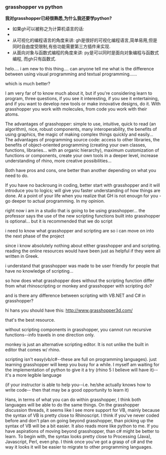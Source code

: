 ### grasshopper vs python




**我对grasshopper已经很熟悉,为什么我还要学python?**    

* 如果gh可以被称之为计算机语言的话:
*
* 从可视化的编程语言的角度来讲: gh是很好的可视化编程语言,简单易用,但是同时自由度受限制,有些功能需要第三方插件来实现.
* 从面向对象与函数式编程的角度来讲: py是可以同时是面向对象编程与函数式编程, 而gh只有函数式.


helo.... i am new to this thing.... can anyone tell me what is the difference between using visual programming and textual programming......

which is much better?



I am very far of to know much about it, but if you're considering learn to program, three questions, if you see it interesting, if you see it entertaining, and if you want to develop new tools or make innovative designs, do it. With grasshopper you work with molecules, from code you work with their atoms.


The advantages of grasshopper: simple to use, intuitive, quick to read (an algorithm), nice, robust components, many interoperability, the benefits of using graphics, the magic of making complex things quickly and easily...
The advantages of programming source code: access to other libraries, the benefits of object-oriented programming (creating your own classes, functions, libraries... with an organic hierarchy), maximum customization of functions or components, create your own tools in a deeper level, increase understanding of rhino, more creative possibilities...

Both have pros and cons, one better than another depending on what you need to do.


If you have no backroung in coding, better start with grasshopper and it will introduce you to logics; will give you faster understanding of how things are done. At a point of your life when you realize that GH is not enougn for you - go deeper to actual programming. In my opinion.


right now i am in a studio that is going to be using grasshopper... the professor says the use of the new scripting functions built into grasshopper is optional... but it is recommended that we do script

i need to know what grasshopper and scripting are so i can move on into the next phase of the project

since i know absolutely nothing about either grasshopper and and scripting. reading the online resources would have been just as helpful if they were all written in Greek.

i understand that grasshopper was made to be user friendly for people that have no knowledge of scripting...

so how does what grasshopper does without the scripting function differ from what rhinoscripting or monkey and grasshopper with scripting do?

and is there any difference between scripting with VB.NET and C# in grasshopper?



hi hans
you should have this:
http://www.grasshopper3d.com/

that's the best resource.

without scripting components in grasshopper, you cannot run recursive functions--info travels in one direction only.

monkey is just an alternative scripting editor. It is not unlike the built in editor that comes w/ rhino.

scripting isn't easy(vb/c#--these are full on programming languages). just learning grasshopper will keep you busy for a while. I myself am waiting for the implementation of python to give it a try (rhino 5 I believe will have it)--it's a more legible language

(if your instructor is able to help you--i.e. he/she actually knows how to write code-- then that may be a good opportunity to learn it)



Hans, in terms of what you can do within grasshopper, I think both languages will be able to do the same things. On the grasshopper discussion threads, it seems like I see more support for VB, mainly because the syntax of VB is pretty close to Rhinoscript. I think if you've never coded before and don't plan on going beyond grasshopper, than picking up the syntax of VB will be a bit easier. It also reads more like python to me.
If you have aspirations of moving beyond grasshopper, than c# might be better to learn. To begin with, the syntax looks pretty close to Processing (Java), Javascript, Perl, even php. I think once you've got a grasp of c# and the way it looks it will be easier to migrate to other programming languages.





